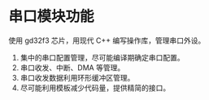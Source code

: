 # 串口模块功能

使用 gd32f3 芯片，用现代 C++ 编写操作库，管理串口外设。

1. 集中的串口配置管理，尽可能编译期确定串口配置。
2. 串口收发、中断、DMA 等管理。
3. 串口收发数据利用环形缓冲区管理。
4. 尽可能利用模板减少代码量，提供精简的接口。
